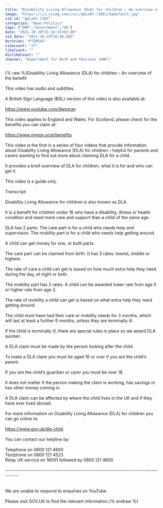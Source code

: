 ```yaml
---
title: "Disability Living Allowance (DLA) for children – An overview of the benefit"
image: "https:\/\/i.ytimg.com\/vi\/gGLuHt-lIKE\/hqdefault.jpg"
vid_id: "gGLuHt-lIKE"
categories: "News-Politics"
tags: ["DWP","Government","UK"]
date: "2021-10-19T15:16:15+03:00"
vid_date: "2021-10-19T10:40:20Z"
duration: "PT2M54S"
viewcount: "27"
likeCount: ""
dislikeCount: ""
channel: "Department for Work and Pensions (DWP)"
---
```

{% raw %}Disability Living Allowance (DLA) for children – An overview of the benefit<br /><br />This video has audio and subtitles. <br /><br />A British Sign Language (BSL) version of this video is also available at:<br /><br /><a rel="nofollow" target="blank" href="https://www.youtube.com/dwpsign">https://www.youtube.com/dwpsign</a> <br /><br />This video applies to England and Wales. For Scotland, please check for the benefits you can claim at:<br /><br /><a rel="nofollow" target="blank" href="https://www.mygov.scot/benefits">https://www.mygov.scot/benefits</a><br /><br />This video is the first in a series of four videos that provide information about Disability Living Allowance (DLA) for children – helpful for parents and carers wanting to find out more about claiming DLA for a child.<br /><br />It provides a brief overview of DLA for children, what it is for and who can get it.<br /><br />This video is a guide only.<br /><br />Transcript:<br /><br />Disability Living Allowance for children is also known as DLA.<br /><br />It is a benefit for children under 16 who have a disability, illness or health condition and need more care and support than a child of the same age.<br /><br />DLA has 2 parts: The care part is for a child who needs help and supervision. The mobility part is for a child who needs help getting around.<br /><br />A child can get money for one, or both parts.<br /><br />The care part can be claimed from birth. It has 3 rates: lowest, middle or highest.<br /><br />The rate of care a child can get is based on how much extra help they need during the day, at night or both.<br /><br />The mobility part has 2 rates. A child can be awarded lower rate from age 5 or higher rate from age 3.<br /><br />The rate of mobility a child can get is based on what extra help they need getting around. <br /><br />The child must have had their care or mobility needs for 3 months, which will last at least a further 6 months, unless they are terminally ill.<br /><br />If the child is terminally ill, there are special rules in place so we award DLA quicker.<br /><br />A DLA claim must be made by the person looking after the child.<br /><br />To make a DLA claim you must be aged 16 or over if you are the child’s parent.<br /><br />If you are the child’s guardian or carer you must be over 18.<br /><br />It does not matter if the person making the claim is working, has savings or has other money coming in.<br /><br />A DLA claim can be affected by where the child lives in the UK and if they have ever lived abroad.<br /><br />For more information on Disability Living Allowance (DLA) for children you can go online to:<br /><br /><a rel="nofollow" target="blank" href="https://www.gov.uk/dla-child">https://www.gov.uk/dla-child</a><br /> <br />You can contact our helpline by:<br /><br />Telephone on 0800 121 4600<br />Textphone on 0800 121 4523<br />Relay UK service on 18001 followed by 0800 121 4600<br /><br />-------------------------------------------------------------------------------------<br /><br /><br />We are unable to respond to enquiries on YouTube. <br /><br />Please visit GOV.UK to find the relevant information.{% endraw %}
